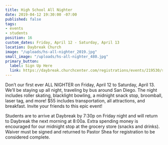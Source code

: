 ```yaml
---
title: High School All Nighter
date: 2019-04-12 19:30:00 -07:00
published: false
tags:
- events
- students
position: 16
custom_dates: Friday, April 12 - Saturday, April 13
location: Daybreak Church
image: "/uploads/hs-all-nighter_2019.jpg"
small_image: "/uploads/hs-all-nighter_480.jpg"
primary_button:
  label: Sign Up Here
  link: https://daybreak.churchcenter.com/registrations/events/219530/session/new
---
```


Don’t our first ever ALL NIGHTER on Friday, April 12 to Saturday, April 13. We’ll be staying up all night, traveling by bus around San Diego. The night includes roller skating, blacklight bowling, a midnight snack stop, broomball, laser tag, and more! $55 includes transportation, all attractions, and breakfast. Invite your friends to this epic event!

Students are to arrive at Daybreak by 7:30p on Friday night and will return to Daybreak the next morning at 8:00a. Extra spending money is encouraged for our midnight stop at the grocery store (snacks and drinks). Waiver must be signed and returned to Pastor Shea for registration to be considered complete.